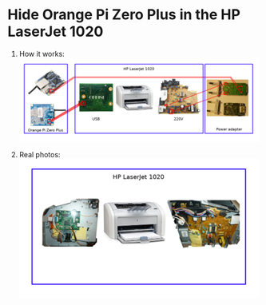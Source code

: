 # Hide Orange Pi Zero Plus in the HP LaserJet 1020

1.	How it works:
![main](img/7.png "7")

2.	Real photos:
![main](img/8.png "8")